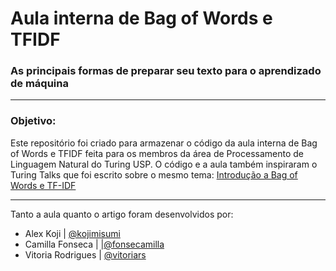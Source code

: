# Aula interna de Bag of Words e TFIDF
### As principais formas de preparar seu texto para o aprendizado de máquina

----
### Objetivo: 
Este repositório foi criado para armazenar o código da aula interna de Bag of Words e TFIDF feita para os membros da área de Processamento de Linguagem Natural do Turing USP. O código e a aula também inspiraram o Turing Talks que foi escrito sobre o mesmo tema: [Introdução a Bag of Words e TF-IDF](https://medium.com/turing-talks/introdu%C3%A7%C3%A3o-a-bag-of-words-e-tf-idf-43a128151ce9)

----
Tanto a aula quanto o artigo foram desenvolvidos por:
- Alex Koji | [@kojimisumi](https://github.com/kojimisumi)
- Camilla Fonseca | |[@fonsecamilla](https://github.com/fonsecamilla)
- Vitoria Rodrigues | [@vitoriars](https://github.com/vitoriars)
